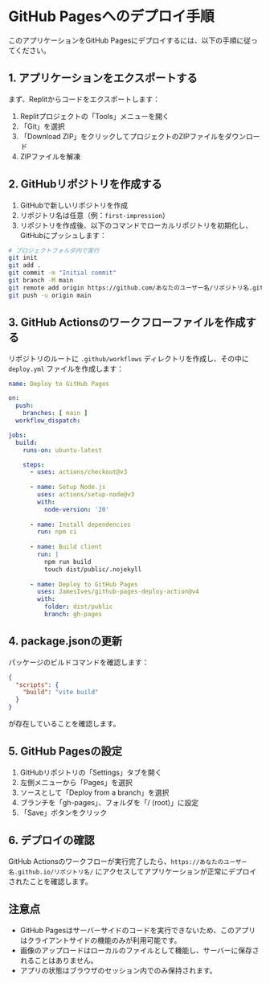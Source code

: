 # GitHub Pagesへのデプロイ手順

このアプリケーションをGitHub Pagesにデプロイするには、以下の手順に従ってください。

## 1. アプリケーションをエクスポートする

まず、Replitからコードをエクスポートします：

1. Replitプロジェクトの「Tools」メニューを開く
2. 「Git」を選択
3. 「Download ZIP」をクリックしてプロジェクトのZIPファイルをダウンロード
4. ZIPファイルを解凍

## 2. GitHubリポジトリを作成する

1. GitHubで新しいリポジトリを作成
2. リポジトリ名は任意（例：`first-impression`）
3. リポジトリを作成後、以下のコマンドでローカルリポジトリを初期化し、GitHubにプッシュします：

```bash
# プロジェクトフォルダ内で実行
git init
git add .
git commit -m "Initial commit"
git branch -M main
git remote add origin https://github.com/あなたのユーザー名/リポジトリ名.git
git push -u origin main
```

## 3. GitHub Actionsのワークフローファイルを作成する

リポジトリのルートに `.github/workflows` ディレクトリを作成し、その中に `deploy.yml` ファイルを作成します：

```yaml
name: Deploy to GitHub Pages

on:
  push:
    branches: [ main ]
  workflow_dispatch:

jobs:
  build:
    runs-on: ubuntu-latest

    steps:
      - uses: actions/checkout@v3
      
      - name: Setup Node.js
        uses: actions/setup-node@v3
        with:
          node-version: '20'
          
      - name: Install dependencies
        run: npm ci
        
      - name: Build client
        run: |
          npm run build
          touch dist/public/.nojekyll
          
      - name: Deploy to GitHub Pages
        uses: JamesIves/github-pages-deploy-action@v4
        with:
          folder: dist/public
          branch: gh-pages
```

## 4. package.jsonの更新

パッケージのビルドコマンドを確認します：

```json
{
  "scripts": {
    "build": "vite build"
  }
}
```

が存在していることを確認します。

## 5. GitHub Pagesの設定

1. GitHubリポジトリの「Settings」タブを開く
2. 左側メニューから「Pages」を選択
3. ソースとして「Deploy from a branch」を選択
4. ブランチを「gh-pages」、フォルダを「/ (root)」に設定
5. 「Save」ボタンをクリック

## 6. デプロイの確認

GitHub Actionsのワークフローが実行完了したら、`https://あなたのユーザー名.github.io/リポジトリ名/` にアクセスしてアプリケーションが正常にデプロイされたことを確認します。

## 注意点

- GitHub Pagesはサーバーサイドのコードを実行できないため、このアプリはクライアントサイドの機能のみが利用可能です。
- 画像のアップロードはローカルのファイルとして機能し、サーバーに保存されることはありません。
- アプリの状態はブラウザのセッション内でのみ保持されます。